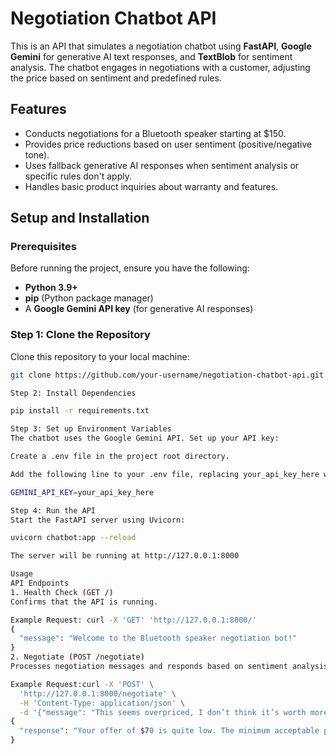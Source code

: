 # Negotiation Chatbot API

This is an API that simulates a negotiation chatbot using **FastAPI**, **Google Gemini** for generative AI text responses, and **TextBlob** for sentiment analysis. The chatbot engages in negotiations with a customer, adjusting the price based on sentiment and predefined rules.

## Features
- Conducts negotiations for a Bluetooth speaker starting at $150.
- Provides price reductions based on user sentiment (positive/negative tone).
- Uses fallback generative AI responses when sentiment analysis or specific rules don't apply.
- Handles basic product inquiries about warranty and features.

## Setup and Installation

### Prerequisites
Before running the project, ensure you have the following:
- **Python 3.9+**
- **pip** (Python package manager)
- A **Google Gemini API key** (for generative AI responses)

### Step 1: Clone the Repository
Clone this repository to your local machine:

```bash
git clone https://github.com/your-username/negotiation-chatbot-api.git

Step 2: Install Dependencies

pip install -r requirements.txt

Step 3: Set up Environment Variables
The chatbot uses the Google Gemini API. Set up your API key:

Create a .env file in the project root directory.

Add the following line to your .env file, replacing your_api_key_here with your actual Gemini API key:

GEMINI_API_KEY=your_api_key_here

Step 4: Run the API
Start the FastAPI server using Uvicorn:

uvicorn chatbot:app --reload

The server will be running at http://127.0.0.1:8000

Usage
API Endpoints
1. Health Check (GET /)
Confirms that the API is running.

Example Request: curl -X 'GET' 'http://127.0.0.1:8000/'
{
  "message": "Welcome to the Bluetooth speaker negotiation bot!"
}
2. Negotiate (POST /negotiate)
Processes negotiation messages and responds based on sentiment analysis and predefined rules.

Example Request:curl -X 'POST' \
  'http://127.0.0.1:8000/negotiate' \
  -H 'Content-Type: application/json' \
  -d '{"message": "This seems overpriced, I don’t think it’s worth more than $70."}'
{
  "response": "Your offer of $70 is quite low. The minimum acceptable price is $100. Can we try to meet closer to that?"
}


